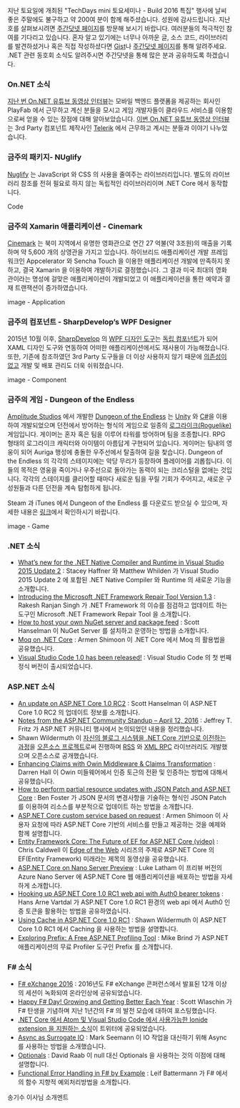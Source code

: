 지난 토요일에 개최된 "TechDays mini 토요세미나 - Build 2016 특집" 행사에 날씨 좋은 주말에도 불구하고 약 200여 분이 함께 해주셨습니다. 성원에 감사드립니다. 
지난 호를 살펴보시려면 [주간닷넷 페이지](https://www.facebook.com/jugan.net/)를 방문해 보시기 바랍니다. 여러분들의 적극적인 참여를 기다리고 있습니다. 혼자 알고 있기에는 너무나 아까운 글, 소스 코드, 라이브러리를 발견하셨거나 혹은 직접 작성하셨다면 [Gist](https://gist.github.com/options/e9fc443b8c882157fe4a)나 [주간닷넷 페이지](https://www.facebook.com/jugan.net/)를 통해 알려주세요. .NET 관련 동호회 소식도 알려주시면 주간닷넷을 통해 많은 분과 공유하도록 하겠습니다.

### On.NET 소식
[지난 번 On.NET 유튜브 동영상 인터뷰](https://www.youtube.com/watch?v=hDDd_Pjtbx8)는 모바일 백엔드 플랫폼을 제공하는 회사인 PlayFab 에서 근무하고 계신 분들을 모시고 게임 개발자들이 클라우드 서비스를 이용함으로써 얻을 수 있는 장점에 대해 알아보았습니다. [이번 On.NET 유튜브 동영상 인터뷰](https://www.youtube.com/watch?v=7E7JyvBIGKs)는 3rd Party 컴포넌트 제작사인 [Telerik](http://www.telerik.com/) 에서 근무하고 계시는 분들과 이야기 나누었습니다. 

### 금주의 패키지- NUglify
[Nuglify](https://github.com/xoofx/NUglify) 는 JavaScript 와 CSS 의 사용을 줄여주는 라이브러리입니다. 별도의 라이브러리 참조를 전혀 필요로 하지 않는 독립적인 라이브러리이며 .NET Core 에서 동작합니다.

Code

### 금주의 Xamarin 애플리케이션 - Cinemark
[Cinemark](http://www.cinemark.com/mobile-apps-cinemode) 는 북미 지역에서 유명한 영화관으로 연간 27 억불(약 3조원)의 매출을 기록하며 약 5,600 개의 상영관을 가지고 있습니다. 하이브리드 애플리케이션 개발 프레임워크인 Appcelerator 와 Sencha Touch 을 이용한 애플리케이션 개발에 만족하지 못하고, 결국 Xamarin 을 이용하여 개발하기로 결정했습니다. 그 결과 미국 최대의 영화관이라는 명성에 걸맞은 애플리케이션이 개발되었고 이 애플리케이션을 통한 예약과 결재 트랜잭션이 증가하였습니다. 

image - Application

### 금주의 컴포넌트 - SharpDevelop’s WPF Designer
2015년 10월 이후, [SharpDevelop](http://www.icsharpcode.net/OpenSource/SD/Default.aspx) 의 [WPF 디자인 도구](https://github.com/icsharpcode/WpfDesigner/)는 [독립 컴포넌트](https://www.nuget.org/packages/ICSharpCode.WpfDesigner/)가 되어 XAML 디자인 도구와 연동하여 어떠한 애플리케이션에서도 재사용이 가능해졌습니다. 또한, 기존에 참조하였던 3rd Party 도구들을 더 이상 사용하지 않기 때문에 [의존성이 없고](http://community.sharpdevelop.net/blogs/jochenkuehner/archive/2016/04/12/wpf-designer-news.aspx) 개발 및 배포 관리도 더욱 쉬워졌습니다. 

image - Component

### 금주의 게임 - Dungeon of the Endless
 [Amplitude Studios](http://madewith.unity.com/profiles/amplitude-studios) 에서 개발한 [Dungeon of the Endless](http://madewith.unity.com/games/dungeon-endless) 는 [Unity](http://unity3d.com/) 와 [C#](https://channel9.msdn.com/Series/C-Sharp-Fundamentals-Development-for-Absolute-Beginners)을 이용하여 개발되었으며 던전에서 방어하는 형식의 게임으로 일종의 [로그라이크(Roguelike)](https://en.wikipedia.org/wiki/Roguelike) 게임입니다. 게이머는 혼자 혹은 팀을 이루어 타워를 방어하며 팀을 조종합니다. RPG 형태의 로그라이크 캐릭터와 아이템이 아름답게 구현되어 있습니다. 게이머는 팀내의 영웅이 되어 Auriga 행성에 충돌한 우주선에서 탈출하여 길을 찾습니다. Dungeon of the Endless 의 각각의 스테이지에는 악당 무리가 등장하여 플레이어를 괴롭힙니다. 이들의 목적은 영웅을 죽이거나 우주선으로 돌아가는 동력이 되는 크리스털을 없애는 것입니다. 각각의 스테이지를 클리어할 때마다 새로운 팀을 꾸릴 기회가 주어지고, 새로운 구성원들과 다른 던전을 계속 탐험하게 됩니다.

Steam 과 iTunes 에서 Dungeon of the Endless 를 다운로드 받으실 수 있으며, 자세한 내용은 [링크](http://madewith.unity.com/games/dungeon-endless)에서 확인하시기 바랍니다.

image - Game

### .NET 소식
* [What’s new for the .NET Native Compiler and Runtime in Visual Studio 2015 Update 2](https://blogs.msdn.microsoft.com/dotnet/2016/04/18/whats-new-for-the-net-native-compiler-and-runtime-in-visual-studio-2015-update-2/) : Stacey Haffner 와 Matthew Whilden 가 Visual Studio 2015 Update 2 에 포함된 .NET Native Compiler 와 Runtime 의 새로운 기능을 소개합니다. 
* [Introducing the Microsoft .NET Framework Repair Tool Version 1.3](https://blogs.msdn.microsoft.com/dotnet/2016/04/19/introducing-the-microsoft-net-framework-repair-tool-version-1-3/) : Rakesh Ranjan Singh 가 .NET Framework 의 이슈를 점검하고 업데이트 하는 도구인 Microsoft .NET Framework Repair Tool 을 소개합니다.   
* [How to host your own NuGet server and package feed](http://www.hanselman.com/blog/HowToHostYourOwnNuGetServerAndPackageFeed.aspx) : Scott Hanselman 이 NuGet Server 를 설치하고 운영하는 방법을 소개합니다. 
* [Moq on .NET Core](http://dotnetliberty.com/index.php/2016/02/22/moq-on-net-core/) : Armen Shimoon 이 .NET Core 에서 Moq 의 활용법을 공유했습니다. 
* [Visual Studio Code 1.0 has been released!](http://code.visualstudio.com/blogs/2016/04/14/vscode-1.0) : Visual Studio Code 의 첫 번째 정식 버전이 출시되었습니다. 

### ASP.NET 소식
* [An update on ASP.NET Core 1.0 RC2](http://www.hanselman.com/blog/AnUpdateOnASPNETCore10RC2.aspx) : Scott Hanselman 이 ASP.NET Core 1.0 RC2 의 업데이트 정보를 소개합니다. 
* [Notes from the ASP.NET Community Standup – April 12, 2016](https://blogs.msdn.microsoft.com/webdev/2016/04/14/notes-from-the-asp-net-community-standup-april-12-2016/) : Jeffrey T. Fritz 가 ASP.NET 커뮤니티 행사에서 논의되었던 내용을 정리했습니다. 
* Shawn Wildermuth 이 [자신의 블로그 시스템을 .NET Core 기반으로 이전하는 과정](http://wildermuth.com/2016/04/14/Welcome-to-the-New-Wildermuth-com)을 [오픈소스 프로젝트](https://github.com/shawnwildermuth/wilderblog)로써 진행하며 [RSS](https://github.com/shawnwildermuth/RssSyndication) 와 [XML RPC](https://github.com/shawnwildermuth/MetaWeblog) 라이브러리도 개발했으며 오픈소스로 공개했습니다. 
* [Enhancing Claims with Owin Middleware & Claims Transformation](http://www.cognim.co.uk/transforming-claims-claimsprincipal/) : Darren Hall 이 Owin 미들웨어에서 인증 토근의 전환 및  인증하는 방법에 대해서 공유했습니다.
* [How to perform partial resource updates with JSON Patch and ASP.NET Core](http://benfoster.io/blog/aspnet-core-json-patch-partial-api-updates) : Ben Foster 가 JSON 문서의 변경사항을 기술하는 형식인 JSON Patch 를 이용하여 리소스를 부분적으로 업데이트 하는 방법을 소개합니다.
* [ASP.NET Core custom service based on request](http://dotnetliberty.com/index.php/2016/04/11/asp-net-core-custom-service-based-on-request/) : Armen Shimoon 이 사용자 요청에 따라 ASP.NET Core 기반의 서비스를 만들고 제공하는 것을 예제와 함께 설명합니다. 
* [Entity Framework Core: The Future of EF for ASP.NET Core (video)](https://channel9.msdn.com/Blogs/DevRadio/DR1644) : Chris Caldwell 이 [Edge of the Web](https://channel9.msdn.com/Blogs/DevRadio?Tag=edge-of-the-web) 시리즈의 주제로 ASP.NET Core 의 EF(Entity Framework) 미래라는 제목의 동영상을 공유했습니다.
* [ASP.NET Core on Nano Server Preview](http://blog.guardrex.com/2016/04/aspnet-core-on-nano-server-preview.html) : Luke Latham 이 프리뷰 버전의 Azure Nano Server 에 ASP.NET Core 웹 애플리케이션을 배포하는 방법을 자세하게 소개합니다. 
* [Hooking up ASP.NET Core 1.0 RC1 web api with Auth0 bearer tokens](http://blog.novanet.no/hooking-up-asp-net-core-1-rc1-web-api-with-auth0-bearer-tokens/) : Hans Arne Vartdal 가 ASP.NET Core 1.0 RC1 환경의 web api 에서 Auth0 인증 토큰을 활용하는 방법을 공유하였습니다.
* [Using Cache in ASP.NET Core 1.0 RC1](http://wildermuth.com/2016/04/14/Using-Cache-in-ASP-NET-Core-1-0-RC1) : Shawn Wildermuth 이 ASP.NET Core 1.0 RC1 에서 Caching 을 사용하는 방법을 설명합니다. 
* [Exploring Prefix: A Free ASP.NET Profiling Tool](http://www.mikesdotnetting.com/article/296/exploring-prefix-a-free-asp-net-profiling-tool) : Mike Brind 가 ASP.NET 애플리케이션의 무료 Profiler 도구인 Prefix 를 소개합니다.

### F# 소식
* [F# eXchange 2016](https://skillsmatter.com/conferences/7145-f-exchange-2016#skillscasts) : 2016년도 F# eXchange 콘퍼런스에서 발표된 12개 이상의 세션이 녹화되여 온라인상에 공유되었습니다. 
* [Happy F# Day! Growing and Getting Better Each Year](http://fsharpforfunandprofit.com/posts/happy-fsharp-day-2/) : Scott Wlaschin 가 F# 탄생을 기념하며 지난 1년간의 F# 의 발전 모습에 대하여 포스팅했습니다.
* [.NET Core 에서 Atom 및 Visual Studio Code 에서 사용가능한 Ionide extension 을 지원하는 소식](https://twitter.com/k_cieslak/status/719923250583769088)이 트위터에 공유되었습니다.
* [Async as Surrogate IO](http://blog.ploeh.dk/2016/04/11/async-as-surrogate-io/) : Mark Seemann 이 IO 작업을 대신하기 위해 Async 를 사용하는 방법을 소개했습니다. 
* [Optionals](http://sidburn.github.io/blog/2016/04/11/optionals) : David Raab 이 null 대신 Optionals 을 사용하는 것의 이점에 대해 설명합니다. 
* [Functional Error Handling in F# by Example](http://blog.leifbattermann.de/2016/04/09/functional-error-handling-in-fsharp-by-example/) : Leif Battermann 가 F# 에서의 함수 지향적 예외처리방법을 소개합니다. 

송기수 이사님 소개멘트 